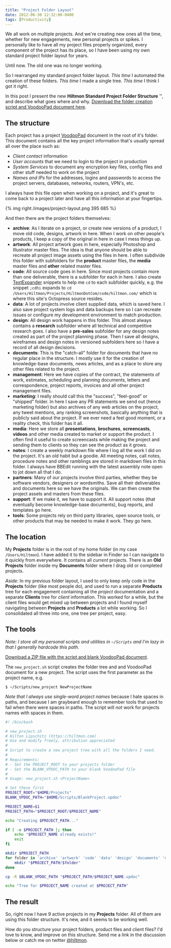 ```yaml
---
title: "Project Folder Layout"
date: 2012-06-30 12:32:00-0400
tags: [Productivity]
---
```


We all work on multiple projects. And we're creating new ones all the time, whether for new engagements, new personal projects or spikes. I personally like to have all my project files properly organized, every component of the project has its place, so I have been using my own standard project folder layout for years.

Until now. The old one was no longer working.

So I rearranged my standard project folder layout. *This time* I automated the creation of these folders. *This time* I made a single tree. *This time* I think I got it right.

In this post I present the new **Hiltmon Standard Project Folder Structure** &trade;, and describe what goes where and why. [Download the folder creation script and VoodooPad document here](http://cl.ly/2b0N1H27433P0T1Y1u3C).

## The structure

Each project has a project [VoodooPad](http://flyingmeat.com/voodoopad/) document in the root of it's folder. This document contains all the key project information that's usually spread all over the place such as:

* *Client contact* information
* *User accounts* that we need to login to the project in production
* *System Services* to document any encryption key files, config files and other stuff needed to work on the project
* *Names and IPs* for the addresses, logins and passwords to access the project servers, databases, networks, routers, VPN's, etc.

I always have this file open when working on a project, and it's great to come back to a project later and have all this information at your fingertips.

{% img right /images/project-layout.png 395 685 %}

And then there are the project folders themselves:

* **archive**: As I iterate on a project, or create new versions of a product, I move old code, designs, artwork in here. When I work on other people's products, I keep a copy of the original in here in case I mess things up.
* **artwork**: All project artwork goes in here, especially Photoshop and Illustrator master files. The idea is that anyone should be able to recreate all project image assets using the files in here. I often subdivide this folder with subfolders for the **product** master files, the **media** master files and **other** related master files.
* **code**: All source code goes in here. Since most projects contain more than one deliverable, there is a subfolder for each in here. I also create [TextExpander](http://smilesoftware.com/TextExpander/) snippets to help me `cd` to each subfolder quickly, e.g. the snippet `;cdhi` expands to `cd /Users/Hiltmon/Projects/HiltmonDotCom/code/hiltmon.com/` which is where this site's Octopress source resides.
* **data**: A lot of projects involve client supplied data, which is saved here. I also save project system logs and data backups here so I can recreate issues or configure my development environment to match production.
* **design**: All design work happens in this folder. This almost always contains a **research** subfolder where all technical and competitive research goes. I also have a **pre-sales** subfolder for any design notes created as part of the project planning phase. Then I save all designs, wireframes and design notes in versioned subfolders here so I have a record of all design decisions.
* **documents**: This is the "catch-all" folder for documents that have no regular place in the structure. I mostly use it for the creation of knowledge-base documents, news articles, and as a place to store any other files related to the project.
* **management**: Here we have copies of the contract, the statements of work, estimates, scheduling and planning documents, letters and correspondence, project reports, invoices and all other project management files.
* **marketing**: I really should call this the "success", "feel-good" or "shipped" folder. In here I save any PR statements we send out (hence marketing folder) but also archives of any web articles on the project, any tweet mentions, any ranking screenshots, basically anything that is publicly said about the project. If we ever need a feel good moment, or a reality check, this folder has it all.
* **media**: Here we store all **presentations**, **brochures**, **screencasts**, **videos** and other media created to market or support the product. I often find it useful to create screencasts while making the project and sending them to clients so they can see the product as it grows.
* **notes**: I create a weekly markdown file where I log all the work I did on the project. It's an old habit but a goodie. All meeting notes, call notes, procedure notes and other ramblings are stored in markdown files in this folder. I always have BBEdit running with the latest assembly note open to jot down all that I do.
* **partners**: Many of our projects involve third parties, whether they be software vendors, designers or wordsmiths. Save all their deliverables and documents here so we have the originals. We can then create the project assets and masters from these files.
* **support**: If we make it, we have to support it. All support notes (that eventually become knowledge-base documents), bug reports, and templates go here.
* **tools**: Some projects rely on third party libraries, open source tools, or other products that may be needed to make it work. They go here.

## The location

My **Projects** folder is in the root of my home folder (in my case `/Users/Hiltmon`). I have added it to the sidebar in Finder so I can navigate to it quickly from everywhere. It contains all *current* projects. There is an **Old Projects** folder inside my **Documents** folder where I drag old or completed projects.

*Aside:* In my previous folder layout, I used to only keep only code in the **Projects** folder (like most people do), and used to run a separate **Products** tree for each engagement containing all the *project* documentation and a separate **Clients** tree for *client* information. This worked for a while, but the client files would get mixed up between projects and I found myself navigating between **Projects** and **Products** a lot while working. So I consolidated all three into one, one tree per project, easy.

## The tools

*Note: I store all my personal scripts and utilities in `~/Scripts` and I'm lazy in that I generally hardcode this path.*

[Download a ZIP file with the script and blank VoodooPad document](http://cl.ly/2b0N1H27433P0T1Y1u3C).

The `new_project.sh` script creates the folder tree and and VoodooPad document for a new project. The script uses the first parameter as the project name, e.g. 

```
$ ~/Scripts/new_project NewProjectName
```

*Note that I always use single-word project names* because I hate spaces in paths, and because I am graybeard enough to remember tools that used to fail when there were spaces in paths. The script will *not* work for projects names with spaces in them.

``` sh new_project.sh
#! /bin/bash

# new_project.sh
# Hilton Lipschitz (https://hiltmon.com)
# Use and modify freely, attribution appreciated
#
# Script to create a new project tree with all the folders I need.
#
# Requirements:
# - Set the PROJECT_ROOT to your projects folder
# - Set the BLANK_VPDOC_PATH to your blank VoodooPad file
#
# Usage: new_project.sh <ProjectName>

# Set these first
PROJECT_ROOT="$HOME/Projects"
BLANK_VPDOC_PATH="$HOME/Scripts/BlankProject.vpdoc"

PROJECT_NAME=$1
PROJECT_PATH="$PROJECT_ROOT/$PROJECT_NAME"

echo "Creating $PROJECT_PATH..."

if [ -e $PROJECT_PATH ]; then
    echo "$PROJECT_NAME already exists!"
    exit
fi

mkdir $PROJECT_PATH
for folder in 'archive' 'artwork' 'code' 'data' 'design' 'documents' 'management' 'notes' 'media' 'marketing' 'support' 'partners' 'tools'; do
    mkdir "$PROJECT_PATH/$folder"
done

cp -R $BLANK_VPDOC_PATH "$PROJECT_PATH/$PROJECT_NAME.vpdoc"

echo "Tree for $PROJECT_NAME created at $PROJECT_PATH"

```

## The result

So, right now I have 9 active projects in my **Projects** folder. All of them are using this folder structure. It's new, and it seems to be working well.

How do you structure your project folders, product files and client files? I'd love to know, and improve on this structure. Send me a link in the discussion below or catch me on twitter [@hiltmon](https://https://twitter.com/hiltmon).

 
